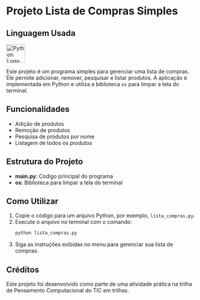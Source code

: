 # Projeto Lista de Compras Simples

## Linguagem Usada

<img src="https://img.icons8.com/color/48/000000/python.png" alt="Python Logo" width="50">

Este projeto é um programa simples para gerenciar uma lista de compras. Ele permite adicionar, remover, pesquisar e listar produtos. A aplicação é implementada em Python e utiliza a biblioteca `os` para limpar a tela do terminal.

## Funcionalidades

- Adição de produtos
- Remoção de produtos
- Pesquisa de produtos por nome
- Listagem de todos os produtos

## Estrutura do Projeto

- **main.py**: Código principal do programa
- **os**: Biblioteca para limpar a tela do terminal

## Como Utilizar

1. Copie o código para um arquivo Python, por exemplo, `lista_compras.py`.
2. Execute o arquivo no terminal com o comando:
    ```bash
    python lista_compras.py
    ```
3. Siga as instruções exibidas no menu para gerenciar sua lista de compras.

## Créditos

Este projeto foi desenvolvido como parte de uma atividade prática na trilha de Pensamento Computacional do TIC em trilhas.
